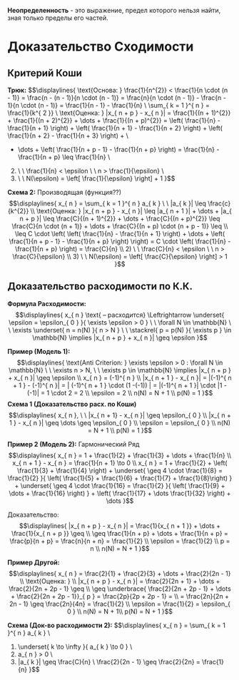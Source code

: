 **Неопределенность** -  это выражение, предел которого нельзя найти, зная только пределы его частей.

# Доказательство Сходимости
## Критерий Коши
**Трюк:**
$$\displaylines{
\text{Основа: } \frac{1}{n^{2}} < \frac{1}{n \cdot (n - 1)} = \frac{n - (n - 1)}{n \cdot (n - 1)} = \frac{n}{n \cdot (n - 1)} - \frac{n - 1}{n \cdot (n - 1)} = \frac{1}{n - 1} - \frac{1}{n} \\ 
\sum_{ k = 1 }^{ n } = \frac{1}{k^{ 2 }} \\ 
\text{Оценка: } |x_{ n + p } - x_{ n }| = \frac{1}{(n + 1)^{2}} + \frac{1}{(n + 2)^{2}} + \dots + \frac{1}{(n + p)^{2}} = \left( \frac{1}{n} - \frac{1}{n + 1} \right) + \left( \frac{1}{n + 1} - \frac{1}{n + 2} \right) + \left( \frac{1}{n + 2} - \frac{1}{n + 3} \right) +  \\ 
+ \dots + \left( \frac{1}{n + p - 1} - \frac{1}{n + p} \right) = \frac{1}{n} - \frac{1}{n + p} \leq \frac{1}{n} \\ 
2) \ \ \frac{1}{n} < \epsilon \ \ n > \frac{1}{\epsilon} \\ 
3) \ \ N(\epsilon) = \left[ \frac{1}{\epsilon} \right] + 1
}$$

**Схема 2:** Производящая (функция??)
$$\displaylines{
x_{ n } = \sum_{ k = 1 }^{ n } a_{ k } \ \ |a_{ k }| \leq \frac{c}{k^{2}} \\ 
\text{Оценка: } |x_{ n + p } - x_{ n }| \leq |a_{ n + 1 }| + \dots + |a_{ n + p }| \leq \frac{C}{(n + 1)^{2}} + \dots + \frac{C}{(n + p)^{2}} \leq \frac{C}{n \cdot (n + 1)} + \dots + \frac{C}{(n + p) \cdot (n + p - 1)} \leq \\
\leq C \cdot \left( \left( \frac{1}{n} - \frac{1}{n + 1} \right) + \dots + \left( \frac{1}{n + p - 1} - \frac{1}{n + p} \right) \right) = C \cdot \left( \frac{1}{n} - \frac{1}{n + p} \right) = \frac{C}{n} \\ 
2) \ \ \frac{C}{n} < \epsilon \ \ n > \frac{C}{\epsilon} \\ 
3) \ \ N(\epsilon) = \left[ \frac{C}{\epsilon}  \right] > 1
}$$

## Доказательство расходимости по К.К. 
**Формула Расходимости:**
$$\displaylines{
x_{ n } \text{ – расходится} \Leftrightarrow \underset{ \epsilon = \epsilon_{ 0 } }{ \exists \epsilon > 0 } \ \ \forall N \in \mathbb{N} \ \ \exists \underset{ n = n(N) }{ n > N } \ \ \stackrel{ p = p(N) }{ \exists p } \in \mathbb{N} \implies |x_{ n + p } + x_{ n }| \geq \epsilon   
}$$

**Пример (Модель 1):**
$$\displaylines{
 \text{Anti Criterion: } \exists \epsilon > 0 : \forall N \in \mathbb{N} \ \ \exists n > N, \ \ \exists p \in \mathbb{N} \implies |x_{ n + p } + x_{ n }| \geq \epsilon \\ 
 x_{ n } = (-1)^{ n } \\ 
 |x_{ n + 1 } - x_{ n }| = |(-1)^{ n + 1 } - (-1)^{ n }| = | (-1)^{ n + 1 } \cdot (1 -(-1)) | = |(-1)^{ n + 1 }| \cdot |1 - (-1)| = 1 \cdot 2 = 2 \\ 
 \epsilon = 2 \\ 
 n(N) = N + 1 \\ 
 p(N) = 1
 }$$
**Схема 1 (Доказательство расх. по Коши)**
$$\displaylines{
x_{ n }, \ \ |x_{ n + 1} - x_{ n }| \geq \epsilon_{ 0 } \\ 
|x_{ n + 1 } - x_{ n }| \geq \dots \geq \epsilon_{ 0 } \\ 
\epsilon = \epsilon_{ 0 } \\ 
n(N) = N + 1 \\ 
p(N) = 1 
}$$

**Пример 2 (Модель 2):** Гармонический Ряд
$$\displaylines{
x_{ n } = 1 + \frac{1}{2} + \frac{1}{3} + \dots + \frac{1}{n} \\ 
x_{ n + 1 } - x_{ n } = \frac{1}{n + 1} \to 0 \\ 
x_{ n } = 1 + \frac{1}{2} + \left( \frac{1}{3} + \frac{1}{4} \right) + \underset{ \geq 4 \cdot \frac{1}{8} = \frac{1}{2} }{ \left( \frac{1}{5} + \frac{1}{6} + \frac{1}{7} + \frac{1}{8}\right) } + \underset{ \geq 4 \cdot \frac{1}{16} = \frac{1}{2} }{ \left( \frac{1}{9} + \dots + \frac{1}{16} \right) } + \left( \frac{1}{17} + \dots \frac{1}{32} \right) + \dots 
}$$

Доказательство: 
$$\displaylines{
|x_{ n + p }  - x_{ n }| = \frac{1}{x_{ n + 1 }} + \dots + \frac{1}{x_{ n + p }} \geq \\ 
\geq \frac{1}{n + p} + \dots + \frac{1}{n + p} = \frac{p}{n + p} = \frac{n}{n + n} = \frac{1}{2} \\ 
\epsilon = \frac{1}{2} \\ 
p = n \\ 
n(N) = N + 1 
}$$

**Пример Другой:** 
$$\displaylines{
x_{ n } = \frac{2}{1} + \frac{2}{3} + \dots + \frac{2}{2n - 1} \\ 
\text{Оценка: } \\ 
|x_{ n + p } - x_{ n }| = \frac{2}{2n + 1} + \dots + \frac{2}{2n + 2p - 1} \geq \\ 
\geq \underbrace{ \frac{2}{2n + 2p - 1} + \dots + \frac{2}{2n + 2p - 1}}_{ p } = \frac{2p}{2p + 2p - 1} = \\ 
= \frac{2n}{2n + 2n - 1} \geq \frac{2n}{4n} = \frac{1}{2} \\ 
\epsilon = \frac{1}{2} = \epsilon_{ 0 } \\ 
n(N) = N + 1\\ 
p(N) = N + 1
}$$

**Схема (Док-во расходимости 2):**
$$\displaylines{
x_{ n } = \sum_{ k = 1 }^{ n } a_{ k } \\ 
1) \underset{ k \to \infty }{ a_{ k } \to 0 } \\ 
2) a_{ n } > 0 \\ 
3) |a_{ k }| \geq \frac{C}{n} \\ 
\frac{2}{2n - 1} \geq \frac{2}{2n} = \frac{1}{n} 
}$$
